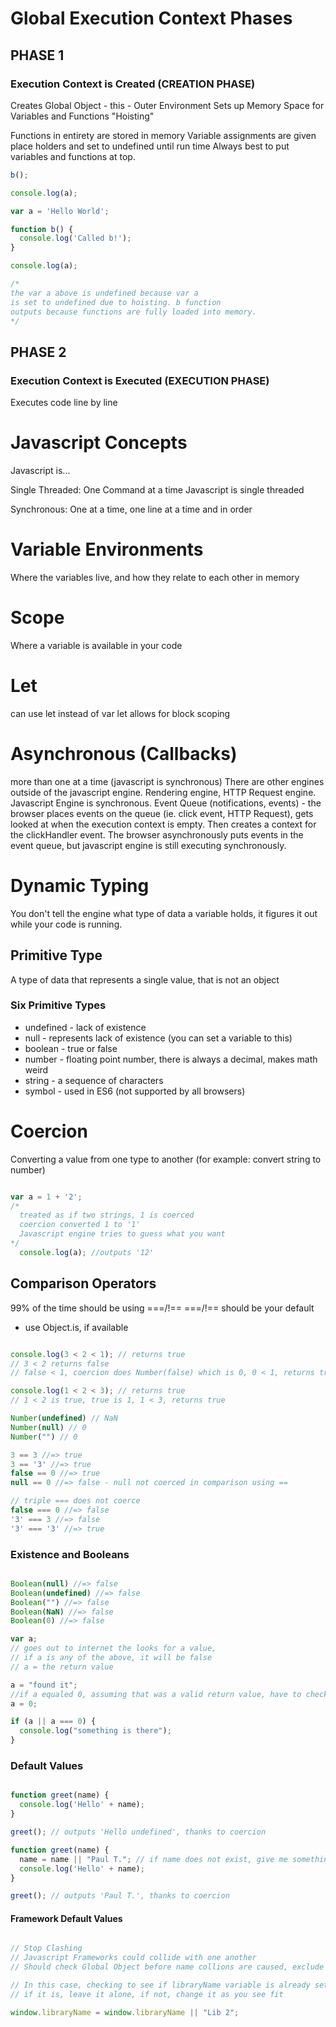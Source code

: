 # Global Execution Context Phases
## PHASE 1
### Execution Context is Created (CREATION PHASE)
Creates Global Object - this - Outer Environment
Sets up Memory Space for Variables and Functions "Hoisting"

Functions in entirety are stored in memory
Variable assignments are given place holders and set to undefined until run time
Always best to put variables and functions at top.

```javascript
b();

console.log(a);

var a = 'Hello World';

function b() {
  console.log('Called b!');
}

console.log(a);

/*
the var a above is undefined because var a
is set to undefined due to hoisting. b function
outputs because functions are fully loaded into memory.
*/
```

## PHASE 2
### Execution Context is Executed (EXECUTION PHASE)
Executes code line by line

# Javascript Concepts
Javascript is...

Single Threaded:
One Command at a time
Javascript is single threaded

Synchronous:
One at a time, one line at a time and in order


# Variable Environments
Where the variables live, and how they relate to each other in memory

# Scope
Where a variable is available in your code

# Let
can use let instead of var
let allows for block scoping

# Asynchronous (Callbacks)
more than one at a time (javascript is synchronous)
There are other engines outside of the javascript engine.
Rendering engine, HTTP Request engine. Javascript Engine is synchronous.
Event Queue (notifications, events) - the browser places events on the queue (ie. click event, HTTP Request), gets looked at when the execution context is empty. Then creates a context for the clickHandler event. The browser asynchronously puts events in the event queue, but javascript engine is still executing synchronously.

# Dynamic Typing
You don't tell the engine what type of data a variable holds,
it figures it out while your code is running.

## Primitive Type
A type of data that represents a single value, that is not an object

### Six Primitive Types
* undefined - lack of existence
* null - represents lack of existence (you can set a variable to this)
* boolean - true or false
* number - floating point number, there is always a decimal, makes math weird
* string - a sequence of characters
* symbol - used in ES6 (not supported by all browsers)

# Coercion
Converting a value from one type to another (for example: convert string to number)

```javascript

var a = 1 + '2';
/*
  treated as if two strings, 1 is coerced
  coercion converted 1 to '1'
  Javascript engine tries to guess what you want
*/
  console.log(a); //outputs '12'

```

## Comparison Operators
99% of the time should be using ===/!==
===/!== should be your default

* use Object.is, if available

```javascript

console.log(3 < 2 < 1); // returns true
// 3 < 2 returns false
// false < 1, coercion does Number(false) which is 0, 0 < 1, returns true

console.log(1 < 2 < 3); // returns true
// 1 < 2 is true, true is 1, 1 < 3, returns true

Number(undefined) // NaN
Number(null) // 0
Number("") // 0

3 == 3 //=> true
3 == '3' //=> true
false == 0 //=> true
null == 0 //=> false - null not coerced in comparison using ==

// triple === does not coerce
false === 0 //=> false
'3' === 3 //=> false
'3' === '3' //=> true

```

### Existence and Booleans

```javascript

Boolean(null) //=> false
Boolean(undefined) //=> false
Boolean("") //=> false
Boolean(NaN) //=> false
Boolean(0) //=> false

var a;
// goes out to internet the looks for a value,
// if a is any of the above, it will be false
// a = the return value

a = "found it";
//if a equaled 0, assuming that was a valid return value, have to check for that value
a = 0;

if (a || a === 0) {
  console.log("something is there");
}

```

### Default Values

```javascript

function greet(name) {
  console.log('Hello' + name);
}

greet(); // outputs 'Hello undefined', thanks to coercion

function greet(name) {
  name = name || "Paul T."; // if name does not exist, give me something different back
  console.log('Hello' + name);
}

greet(); // outputs 'Paul T.', thanks to coercion

```

#### Framework Default Values

```javascript

// Stop Clashing
// Javascript Frameworks could collide with one another
// Should check Global Object before name collions are caused, exclude yourself, and don't override if it exists

// In this case, checking to see if libraryName variable is already set on the Global Object,
// if it is, leave it alone, if not, change it as you see fit

window.libraryName = window.libraryName || "Lib 2";

```
